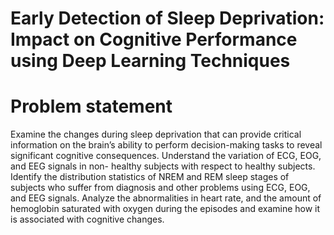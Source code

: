 # Early Detection of Sleep Deprivation: Impact on Cognitive Performance using Deep Learning Techniques

# Problem statement
Examine the changes during sleep deprivation that can provide critical information on the brain’s ability to perform decision-making tasks to reveal significant cognitive consequences.
Understand the variation of ECG, EOG, and EEG signals in non- healthy subjects with respect to healthy subjects.
Identify the distribution statistics of NREM and REM sleep stages of subjects who suffer from diagnosis and other problems using ECG, EOG, and EEG signals.
Analyze the abnormalities in heart rate, and the amount of hemoglobin saturated with oxygen during the episodes and examine how it is associated with cognitive changes.
